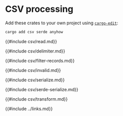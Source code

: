 # CSV processing

Add these crates to your own project using [`cargo-edit`]:

```sh
cargo add csv serde anyhow
```

{{#include csv/read.md}}

{{#include csv/delimiter.md}}

{{#include csv/filter-records.md}}

{{#include csv/invalid.md}}

{{#include csv/serialize.md}}

{{#include csv/serde-serialize.md}}

{{#include csv/transform.md}}

{{#include ../links.md}}

[`cargo-edit`]: https://crates.io/crates/cargo-edit
